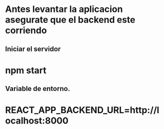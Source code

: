 # Antes levantar la aplicacion asegurate que el backend este corriendo

## Iniciar el servidor
# npm start

## Variable de entorno.

# REACT_APP_BACKEND_URL=http://localhost:8000

